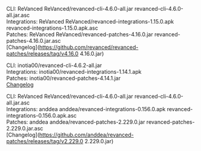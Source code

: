 CLI: ReVanced
ReVanced/revanced-cli-4.6.0-all.jar
revanced-cli-4.6.0-all.jar.asc  
Integrations: ReVanced
ReVanced/revanced-integrations-1.15.0.apk
revanced-integrations-1.15.0.apk.asc  
Patches: ReVanced
ReVanced/revanced-patches-4.16.0.jar
revanced-patches-4.16.0.jar.asc  
[Changelog](https://github.com/revanced/revanced-patches/releases/tag/v4.16.0
4.16.0.jar)




CLI: inotia00/revanced-cli-4.6.2-all.jar  
Integrations: inotia00/revanced-integrations-1.14.1.apk  
Patches: inotia00/revanced-patches-4.14.1.jar  
[Changelog](https://github.com/inotia00/revanced-patches/releases/tag/v4.14.1)




CLI: ReVanced
ReVanced/revanced-cli-4.6.0-all.jar
revanced-cli-4.6.0-all.jar.asc  
Integrations: anddea
anddea/revanced-integrations-0.156.0.apk
revanced-integrations-0.156.0.apk.asc  
Patches: anddea
anddea/revanced-patches-2.229.0.jar
revanced-patches-2.229.0.jar.asc  
[Changelog](https://github.com/anddea/revanced-patches/releases/tag/v2.229.0
2.229.0.jar)

